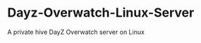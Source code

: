 Dayz-Overwatch-Linux-Server
===========================

A private hive DayZ Overwatch server on Linux 

